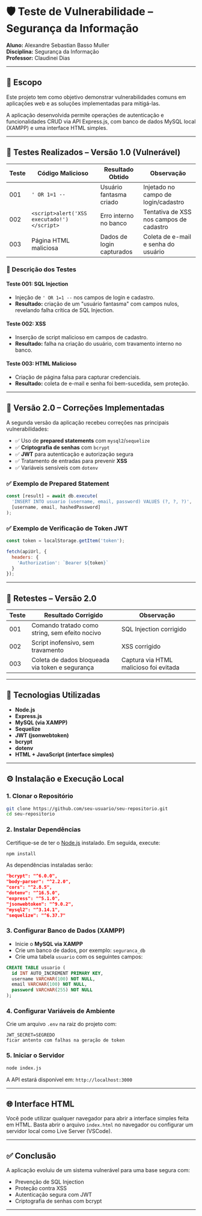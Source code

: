 # 🛡️ Teste de Vulnerabilidade – Segurança da Informação

**Aluno:** Alexandre Sebastian Basso Muller  
**Disciplina:** Segurança da Informação  
**Professor:** Claudinei Dias  
 

---

## 📌 Escopo

Este projeto tem como objetivo demonstrar vulnerabilidades comuns em aplicações web e as soluções implementadas para mitigá-las.

A aplicação desenvolvida permite operações de autenticação e funcionalidades CRUD via API Express.js, com banco de dados MySQL local (XAMPP) e uma interface HTML simples.

---

## 🧪 Testes Realizados – Versão 1.0 (Vulnerável)

| Teste | Código Malicioso                                | Resultado Obtido              | Observação                                     |
|-------|--------------------------------------------------|-------------------------------|------------------------------------------------|
| 001   | `' OR 1=1 --`                                     | Usuário fantasma criado       | Injetado no campo de login/cadastro            |
| 002   | `<script>alert('XSS executado!')</script>`        | Erro interno no banco         | Tentativa de XSS nos campos de cadastro        |
| 003   | Página HTML maliciosa                             | Dados de login capturados     | Coleta de e-mail e senha do usuário            |

### 🧾 Descrição dos Testes

#### Teste 001: SQL Injection
- Injeção de `' OR 1=1 --` nos campos de login e cadastro.
- **Resultado:** criação de um "usuário fantasma" com campos nulos, revelando falha crítica de SQL Injection.

#### Teste 002: XSS
- Inserção de script malicioso em campos de cadastro.
- **Resultado:** falha na criação do usuário, com travamento interno no banco.

#### Teste 003: HTML Malicioso
- Criação de página falsa para capturar credenciais.
- **Resultado:** coleta de e-mail e senha foi bem-sucedida, sem proteção.

---

## 🔐 Versão 2.0 – Correções Implementadas

A segunda versão da aplicação recebeu correções nas principais vulnerabilidades:

- ✅ Uso de **prepared statements** com `mysql2`/`sequelize`
- ✅ **Criptografia de senhas** com `bcrypt`
- ✅ **JWT** para autenticação e autorização segura
- ✅ Tratamento de entradas para prevenir **XSS**
- ✅ Variáveis sensíveis com `dotenv`

### ✅ Exemplo de Prepared Statement

```js
const [result] = await db.execute(
  'INSERT INTO usuario (username, email, password) VALUES (?, ?, ?)',
  [username, email, hashedPassword]
);
```

### ✅ Exemplo de Verificação de Token JWT

```js
const token = localStorage.getItem('token');

fetch(apiUrl, {
  headers: {
    'Authorization': `Bearer ${token}`
  }
});
```

---

## 🔁 Retestes – Versão 2.0

| Teste | Resultado Corrigido                                 | Observação                                     |
|-------|------------------------------------------------------|------------------------------------------------|
| 001   | Comando tratado como string, sem efeito nocivo       | SQL Injection corrigido                        |
| 002   | Script inofensivo, sem travamento                    | XSS corrigido                                  |
| 003   | Coleta de dados bloqueada via token e segurança      | Captura via HTML malicioso foi evitada         |

---

## 🧩 Tecnologias Utilizadas

- **Node.js**
- **Express.js**
- **MySQL (via XAMPP)**
- **Sequelize**
- **JWT (jsonwebtoken)**
- **bcrypt**
- **dotenv**
- **HTML + JavaScript (interface simples)**

---

## ⚙️ Instalação e Execução Local

### 1. Clonar o Repositório

```bash
git clone https://github.com/seu-usuario/seu-repositorio.git
cd seu-repositorio
```

### 2. Instalar Dependências

Certifique-se de ter o [Node.js](https://nodejs.org) instalado. Em seguida, execute:

```bash
npm install
```

As dependências instaladas serão:

```json
"bcrypt": "^6.0.0",
"body-parser": "^2.2.0",
"cors": "^2.8.5",
"dotenv": "^16.5.0",
"express": "^5.1.0",
"jsonwebtoken": "^9.0.2",
"mysql2": "^3.14.1",
"sequelize": "^6.37.7"
```

### 3. Configurar Banco de Dados (XAMPP)

- Inicie o **MySQL via XAMPP**
- Crie um banco de dados, por exemplo: `seguranca_db`
- Crie uma tabela `usuario` com os seguintes campos:

```sql
CREATE TABLE usuario (
  id INT AUTO_INCREMENT PRIMARY KEY,
  username VARCHAR(100) NOT NULL,
  email VARCHAR(100) NOT NULL,
  password VARCHAR(255) NOT NULL
);
```

### 4. Configurar Variáveis de Ambiente

Crie um arquivo `.env` na raiz do projeto com:

```env
JWT_SECRET=SEGREDO
ficar antento com falhas na geração de token
```

### 5. Iniciar o Servidor

```bash
node index.js
```

A API estará disponível em: `http://localhost:3000`

---

## 🌐 Interface HTML

Você pode utilizar qualquer navegador para abrir a interface simples feita em HTML. Basta abrir o arquivo `index.html` no navegador ou configurar um servidor local como Live Server (VSCode).

---

## ✅ Conclusão

A aplicação evoluiu de um sistema vulnerável para uma base segura com:

- Prevenção de SQL Injection
- Proteção contra XSS
- Autenticação segura com JWT
- Criptografia de senhas com bcrypt

---

